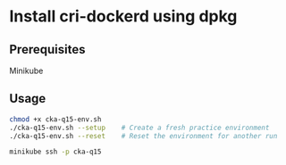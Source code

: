 # Install cri-dockerd using dpkg

## Prerequisites
Minikube 

## Usage

```sh
chmod +x cka-q15-env.sh
./cka-q15-env.sh --setup    # Create a fresh practice environment
./cka-q15-env.sh --reset    # Reset the environment for another run

minikube ssh -p cka-q15
```